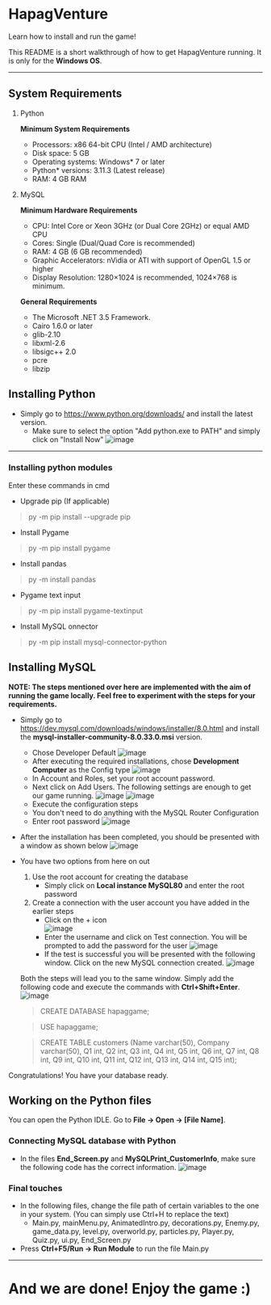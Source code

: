 # HapagVenture
Learn how to install and run the game! 

This README is a short walkthrough of how to get HapagVenture running. It is only for the **Windows OS**.

<hr/>

## System Requirements
1. Python
    
    <strong>Minimum System Requirements</strong>

    - Processors: x86 64-bit CPU (Intel / AMD architecture)
    - Disk space: 5 GB
    - Operating systems: Windows* 7 or later
    - Python* versions: 3.11.3 (Latest release)
    - RAM: 4 GB RAM


2. MySQL

    <strong>Minimum Hardware Requirements</strong>
    
    - CPU: Intel Core or Xeon 3GHz (or Dual Core 2GHz) or equal AMD CPU
    - Cores: Single (Dual/Quad Core is recommended)
    - RAM: 4 GB (6 GB recommended)
    - Graphic Accelerators: nVidia or ATI with support of OpenGL 1.5 or higher
    - Display Resolution: 1280×1024 is recommended, 1024×768 is minimum.
    
    <strong>General Requirements</strong>
    
    - The Microsoft .NET 3.5 Framework.
    - Cairo 1.6.0 or later
    - glib-2.10
    - libxml-2.6
    - libsigc++ 2.0
    - pcre
    - libzip 
  
## Installing Python
 - Simply go to https://www.python.org/downloads/ and install the latest version.
    - Make sure to select the option "Add python.exe to PATH" and simply click on "Install Now"
    ![image](https://github.com/Y0SH1J/HapagVenture/assets/122041317/8c7fa330-6b5c-494c-81a6-b2754cd0a406)
    
 <hr/>
 
 ### Installing python modules
 Enter these commands in cmd
  - Upgrade pip (If applicable)
   > py -m pip install --upgrade pip
  - Install Pygame
   > py -m pip install pygame
  - Install pandas
  > py -m install pandas
  - Pygame text input
  > py -m pip install pygame-textinput
  - Install MySQL onnector
   > py -m pip install mysql-connector-python
 
 ## Installing MySQL
 **NOTE: The steps mentioned over here are implemented with the aim of running the game locally. Feel free to experiment with the steps for your requirements.**
 - Simply go to https://dev.mysql.com/downloads/windows/installer/8.0.html and install the **mysql-installer-community-8.0.33.0.msi** version.
    - Chose Developer Default
    ![image](https://github.com/Y0SH1J/HapagVenture/assets/122041317/389bc333-a8f6-4de5-a7cd-02c47c589180)
    - After executing the required installations, chose **Development Computer** as the Config type
    ![image](https://github.com/Y0SH1J/HapagVenture/assets/122041317/7131d118-7ccc-4805-b8d9-8b68a603852b)
    - In Account and Roles, set your root account password.
    - Next click on Add Users. The following settings are enough to get our game running.
    ![image](https://github.com/Y0SH1J/HapagVenture/assets/122041317/f55e7f4c-eeb6-4359-8c33-58f056ac2cdd)
    ![image](https://github.com/Y0SH1J/HapagVenture/assets/122041317/b2af331a-0ca6-4975-9e60-7acea3e39d45)
    - Execute the configuration steps
    - You don't need to do anything with the MySQL Router Configuration
    - Enter root password
    ![image](https://github.com/Y0SH1J/HapagVenture/assets/122041317/08cd01d3-5a91-4478-9c19-cc524816c99d)
    
 - After the installation has been completed, you should be presented with a window as shown below
 ![image](https://github.com/Y0SH1J/HapagVenture/assets/122041317/86f1608b-f584-4750-b262-b0e3d4290140)
 - You have two options from here on out
    1. Use the root account for creating the database
        - Simply click on **Local instance MySQL80** and enter the root password
    2. Create a connection with the user account you have added in the earlier steps
        - Click on the + icon <br/>
        ![image](https://github.com/Y0SH1J/HapagVenture/assets/122041317/d72fca1b-5219-4f09-855c-53e7474e190c)
        - Enter the username and click on Test connection. You will be prompted to add the password for the user
        ![image](https://github.com/Y0SH1J/HapagVenture/assets/122041317/df66c063-4f19-4b2b-8a63-6e36dfe55a72)
        - If the test is successful you will be presented with the following window. Click on the new MySQL connection created.
        ![image](https://github.com/Y0SH1J/HapagVenture/assets/122041317/546d12fd-ca25-4b36-a436-921f17eacad6)
        
    Both the steps will lead you to the same window. Simply add the following code and execute the commands with **Ctrl+Shift+Enter**.
    ![image](https://github.com/Y0SH1J/HapagVenture/assets/122041317/9fc26170-da37-42fb-af6c-ac15b7945a90)
    > CREATE DATABASE hapaggame;
    
    > USE hapaggame;
    
    > CREATE TABLE customers (Name varchar(50), Company varchar(50), Q1 int, Q2 int, Q3 int, Q4 int, Q5 int, Q6 int, Q7 int, Q8 int, Q9 int, Q10 int, Q11 int, Q12 int, Q13 int, Q14 int, Q15 int);

 Congratulations! You have your database ready.
 
 ## Working on the Python files
 You can open the Python IDLE. Go to **File -> Open -> [File Name]**.
 ### Connecting MySQL database with Python
 - In the files **End_Screen.py** and **MySQLPrint_CustomerInfo**, make sure the following code has the correct information.
 ![image](https://github.com/Y0SH1J/HapagVenture/assets/122041317/20c96358-375d-4c13-8814-eff7a8e3b7cd)

### Final touches
- In the following files, change the file path of certain variables to the one in your system. (You can simply use Ctrl+H to replace the text)   
    - Main.py, mainMenu.py, AnimatedIntro.py, decorations.py, Enemy.py, game_data.py, level.py, overworld.py, particles.py, Player.py, Quiz.py, ui.py, End_Screen.py
- Press **Ctrl+F5/Run -> Run Module** to run the file Main.py

<hr/>

# And we are done! Enjoy the game :) 


